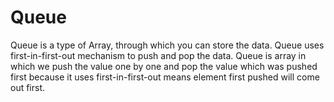 # Queue
Queue is a type of Array, through which you can store the data. Queue uses first-in-first-out mechanism to push and pop the data. Queue is array in which we push the value one by one and pop the value which was pushed first because it uses first-in-first-out means element first pushed will come out first.
